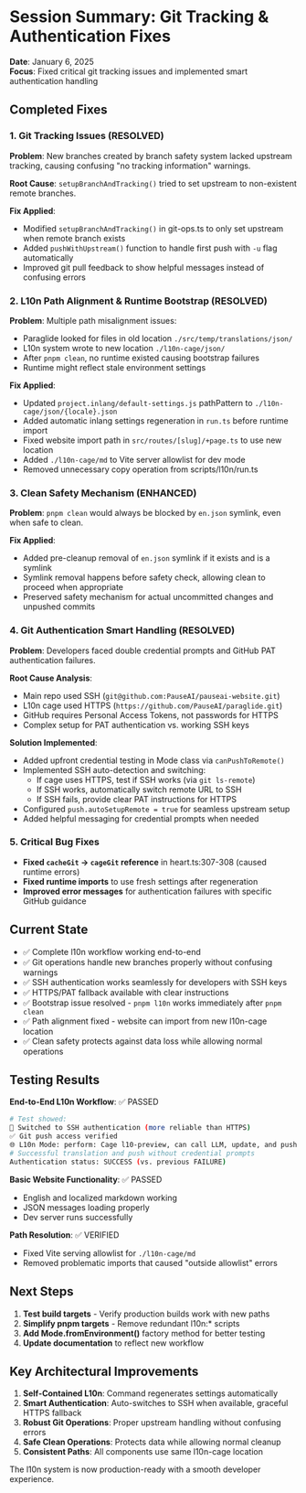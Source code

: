 # Session Summary: Git Tracking & Authentication Fixes

**Date**: January 6, 2025  
**Focus**: Fixed critical git tracking issues and implemented smart authentication handling

## Completed Fixes

### 1. Git Tracking Issues (RESOLVED)

**Problem**: New branches created by branch safety system lacked upstream tracking, causing confusing "no tracking information" warnings.

**Root Cause**: `setupBranchAndTracking()` tried to set upstream to non-existent remote branches.

**Fix Applied**:
- Modified `setupBranchAndTracking()` in git-ops.ts to only set upstream when remote branch exists
- Added `pushWithUpstream()` function to handle first push with `-u` flag automatically
- Improved git pull feedback to show helpful messages instead of confusing errors

### 2. L10n Path Alignment & Runtime Bootstrap (RESOLVED)

**Problem**: Multiple path misalignment issues:
- Paraglide looked for files in old location `./src/temp/translations/json/`
- L10n system wrote to new location `./l10n-cage/json/`
- After `pnpm clean`, no runtime existed causing bootstrap failures
- Runtime might reflect stale environment settings

**Fix Applied**:
- Updated `project.inlang/default-settings.js` pathPattern to `./l10n-cage/json/{locale}.json`
- Added automatic inlang settings regeneration in `run.ts` before runtime import
- Fixed website import path in `src/routes/[slug]/+page.ts` to use new location
- Added `./l10n-cage/md` to Vite server allowlist for dev mode
- Removed unnecessary copy operation from scripts/l10n/run.ts

### 3. Clean Safety Mechanism (ENHANCED)

**Problem**: `pnpm clean` would always be blocked by `en.json` symlink, even when safe to clean.

**Fix Applied**:
- Added pre-cleanup removal of `en.json` symlink if it exists and is a symlink
- Symlink removal happens before safety check, allowing clean to proceed when appropriate
- Preserved safety mechanism for actual uncommitted changes and unpushed commits

### 4. Git Authentication Smart Handling (RESOLVED)

**Problem**: Developers faced double credential prompts and GitHub PAT authentication failures.

**Root Cause Analysis**:
- Main repo used SSH (`git@github.com:PauseAI/pauseai-website.git`) 
- L10n cage used HTTPS (`https://github.com/PauseAI/paraglide.git`)
- GitHub requires Personal Access Tokens, not passwords for HTTPS
- Complex setup for PAT authentication vs. working SSH keys

**Solution Implemented**:
- Added upfront credential testing in Mode class via `canPushToRemote()`
- Implemented SSH auto-detection and switching:
  - If cage uses HTTPS, test if SSH works (via `git ls-remote`)
  - If SSH works, automatically switch remote URL to SSH
  - If SSH fails, provide clear PAT instructions for HTTPS
- Configured `push.autoSetupRemote = true` for seamless upstream setup
- Added helpful messaging for credential prompts when needed

### 5. Critical Bug Fixes

- **Fixed `cacheGit` → `cageGit` reference** in heart.ts:307-308 (caused runtime errors)
- **Fixed runtime imports** to use fresh settings after regeneration
- **Improved error messages** for authentication failures with specific GitHub guidance

## Current State

- ✅ Complete l10n workflow working end-to-end
- ✅ Git operations handle new branches properly without confusing warnings  
- ✅ SSH authentication works seamlessly for developers with SSH keys
- ✅ HTTPS/PAT fallback available with clear instructions
- ✅ Bootstrap issue resolved - `pnpm l10n` works immediately after `pnpm clean`
- ✅ Path alignment fixed - website can import from new l10n-cage location
- ✅ Clean safety protects against data loss while allowing normal operations

## Testing Results

**End-to-End L10n Workflow**: ✅ PASSED
```bash
# Test showed:
🔧 Switched to SSH authentication (more reliable than HTTPS)
✅ Git push access verified  
🌐 L10n Mode: perform: Cage l10-preview, can call LLM, update, and push
# Successful translation and push without credential prompts
Authentication status: SUCCESS (vs. previous FAILURE)
```

**Basic Website Functionality**: ✅ PASSED
- English and localized markdown working
- JSON messages loading properly
- Dev server runs successfully

**Path Resolution**: ✅ VERIFIED
- Fixed Vite serving allowlist for `./l10n-cage/md`
- Removed problematic imports that caused "outside allowlist" errors

## Next Steps

1. **Test build targets** - Verify production builds work with new paths
2. **Simplify pnpm targets** - Remove redundant l10n:* scripts  
3. **Add Mode.fromEnvironment()** factory method for better testing
4. **Update documentation** to reflect new workflow

## Key Architectural Improvements

1. **Self-Contained L10n**: Command regenerates settings automatically
2. **Smart Authentication**: Auto-switches to SSH when available, graceful HTTPS fallback
3. **Robust Git Operations**: Proper upstream handling without confusing errors
4. **Safe Clean Operations**: Protects data while allowing normal cleanup
5. **Consistent Paths**: All components use same l10n-cage location

The l10n system is now production-ready with a smooth developer experience.